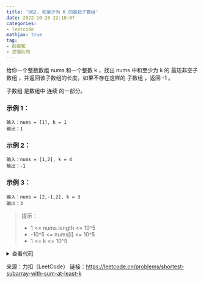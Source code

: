 ```yaml
---
title: '862. 和至少为 K 的最短子数组'
date: 2022-10-26 22:18:07
categories:
- leetcode
mathjax: true
tag:
- 前缀和
- 双端队列
---
```


给你一个整数数组 nums 和一个整数 k ，找出 nums 中和至少为 k 的 最短非空子数组 ，并返回该子数组的长度。如果不存在这样的 子数组 ，返回 -1 。

子数组 是数组中 连续 的一部分。

 

### 示例 1：

```
输入：nums = [1], k = 1
输出：1
```
### 示例 2：

```
输入：nums = [1,2], k = 4
输出：-1
```
### 示例 3：

```
输入：nums = [2,-1,2], k = 3
输出：3
```



> 提示：
>
> - 1 <= nums.length <= 10^5
> - -10^5 <= nums[i] <= 10^5
> - 1 <= k <= 10^9




<details><summary>查看代码</summary><pre><code>

</code></pre></details>

来源：力扣（LeetCode）
链接：https://leetcode.cn/problems/shortest-subarray-with-sum-at-least-k